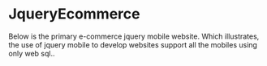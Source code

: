 # JqueryEcommerce
Below is the primary e-commerce jquery mobile website. Which illustrates, the use of jquery mobile to develop websites support all the mobiles using only web sql..
